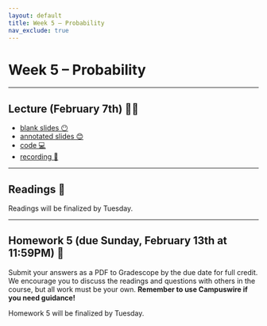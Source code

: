 ```yaml
---
layout: default
title: Week 5 – Probability
nav_exclude: true
---
```


<script src="https://cdn.mathjax.org/mathjax/latest/MathJax.js?config=TeX-AMS-MML_HTMLorMML" type="text/javascript"></script>

# Week 5 – Probability

---

## Lecture (February 7th) 👨‍🏫

- [blank slides 😶](../../slides/lec05.pdf)
- [annotated slides 😊](../../slides/lec05-annotated.pdf)
- [code 💻](http://datahub.ucsd.edu/user-redirect/git-sync?repo=https://github.com/dsc-courses/dsc90-2022-wi&subPath=lecture/lec05/lec05.ipynb)
- [recording 🎥](https://youtu.be/Dvx47kcwnaI)

---

## Readings 📖

Readings will be finalized by Tuesday.

<!-- - [YouTube: Normal distribution's probability density function derived in 5min](https://www.youtube.com/watch?v=ebewBjZmZTw) or https://www.youtube.com/watch?v=cTyPuZ9-JZ0
- [Fermat and Pascal on Probability](https://www.york.ac.uk/depts/maths/histstat/pascal.pdf): skim, but read
- Wikipedia, [Lady tasting tea](https://en.wikipedia.org/wiki/Lady_tasting_tea)
- O'Connor and Robertson, [Jacob (Jacques) Bernoulli](https://mathshistory.st-andrews.ac.uk/Biographies/Bernoulli_Jacob/)
- [Derivation of Gaussian Probability Distribution: A New Approach](https://www.scirp.org/journal/paperinformation.aspx?paperid=100627)

Optional:
- Sheynin, [Theory of Probability. A Historical Essay](https://arxiv.org/pdf/1802.09966.pdf): for more details
- [YouTube: Can You Solve The Problem That Inspired Probability Theory?](https://www.youtube.com/watch?v=C_nV3cVNjog)
- Stahl, [The Evolution of the Normal Distribution](https://www.maa.org/sites/default/files/pdf/upload_library/22/Allendoerfer/stahl96.pdf)
- Cherowitzo, [The Problem of Points slides](http://math.ucdenver.edu/~wcherowi/courses/history2/PrblmOfPoints.pdf) -->




---

## Homework 5 (due Sunday, February 13th at 11:59PM) 📝

Submit your answers as a PDF to Gradescope by the due date for full credit. We encourage you to discuss the readings and questions with others in the course, but all work must be your own. **Remember to use Campuswire if you need guidance!**

Homework 5 will be finalized by Tuesday.
<!-- 
### Question 1

In class, we focused on developments by Gauss, Fermat, Pascal, and Fisher. However, there were several other contributors to the field of probability.

Three in particular were de Moivre, Laplace, and Bernoulli.

Bernoulli, the binomial distribution, and a normal approximation.

### Question 2

Let's consider the Problem of the Points again, but pretend that each action is not fair. How could we modify our work?

### Question 3

Another early problem in probability was called the Gambler's Ruin. Describe it, show the numerical formula, ask to implement it, then simulate it. '
 -->
